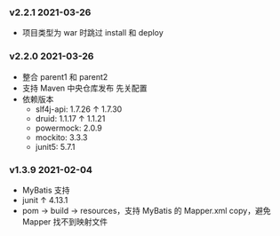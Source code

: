 

### v2.2.1 2021-03-26

- 项目类型为 war 时跳过 install 和 deploy

### v2.2.0 2021-03-26
- 整合 parent1 和 parent2
- 支持 Maven 中央仓库发布 先关配置
- 依赖版本
  - slf4j-api: 1.7.26 ↑ 1.7.30
  - druid: 1.1.17 ↑ 1.1.21
  - powermock: 2.0.9
  - mockito: 3.3.3
  - junit5: 5.7.1

### v1.3.9 2021-02-04
- MyBatis 支持
- junit ↑ 4.13.1
- pom -> build -> resources，支持 MyBatis 的 Mapper.xml copy，避免 Mapper 找不到映射文件


